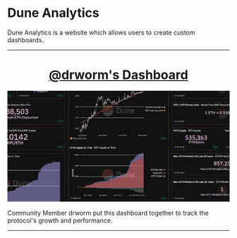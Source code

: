 # Dune Analytics

Dune Analytics is a website which allows users to create custom dashboards.


---

<center>

# [@drworm's Dashboard](https://dune.com/drworm/rocketpool)

![](assets/drworm-dune.png)

</center>

Community Member drworm put this dashboard together to track the protocol's growth and performance.

---
